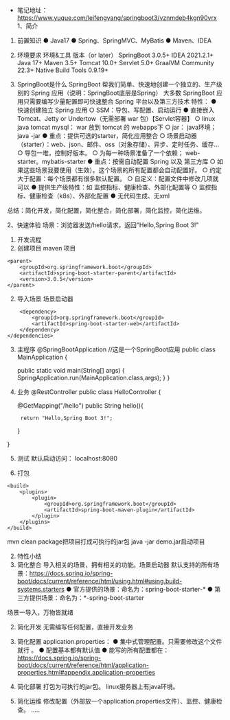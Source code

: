 - 笔记地址：https://www.yuque.com/leifengyang/springboot3/vznmdeb4kgn90vrx
1、简介
1. 前置知识
● Java17
● Spring、SpringMVC、MyBatis
● Maven、IDEA
2. 环境要求
环境&工具	版本（or later）
SpringBoot	3.0.5+
IDEA	2021.2.1+
Java	17+
Maven	3.5+
Tomcat	10.0+
Servlet	5.0+
GraalVM Community	22.3+
Native Build Tools	0.9.19+

3. SpringBoot是什么
SpringBoot 帮我们简单、快速地创建一个独立的、生产级别的 Spring 应用（说明：SpringBoot底层是Spring）
大多数 SpringBoot 应用只需要编写少量配置即可快速整合 Spring 平台以及第三方技术
特性：
● 快速创建独立 Spring 应用
  ○ SSM：导包、写配置、启动运行
● 直接嵌入Tomcat、Jetty or Undertow（无需部署 war 包）【Servlet容器】
  ○ linux  java tomcat mysql： war 放到 tomcat 的 webapps下
  ○ jar： java环境；  java -jar
● 重点：提供可选的starter，简化应用整合
  ○ 场景启动器（starter）：web、json、邮件、oss（对象存储）、异步、定时任务、缓存...
  ○ 导包一堆，控制好版本。
  ○ 为每一种场景准备了一个依赖； web-starter。mybatis-starter
● 重点：按需自动配置 Spring 以及 第三方库
  ○ 如果这些场景我要使用（生效）。这个场景的所有配置都会自动配置好。
  ○ 约定大于配置：每个场景都有很多默认配置。
  ○ 自定义：配置文件中修改几项就可以
● 提供生产级特性：如 监控指标、健康检查、外部化配置等
  ○ 监控指标、健康检查（k8s）、外部化配置
● 无代码生成、无xml

总结：简化开发，简化配置，简化整合，简化部署，简化监控，简化运维。



2、快速体验
场景：浏览器发送/hello请求，返回"Hello,Spring Boot 3!"
1. 开发流程
1. 创建项目
maven 项目
<!--    所有springboot项目都必须继承自 spring-boot-starter-parent -->
    <parent>
        <groupId>org.springframework.boot</groupId>
        <artifactId>spring-boot-starter-parent</artifactId>
        <version>3.0.5</version>
    </parent>


2. 导入场景
场景启动器
    <dependencies>
<!--        web开发的场景启动器 -->
        <dependency>
            <groupId>org.springframework.boot</groupId>
            <artifactId>spring-boot-starter-web</artifactId>
        </dependency>
    </dependencies>


3. 主程序
@SpringBootApplication //这是一个SpringBoot应用
public class MainApplication {

    public static void main(String[] args) {
        SpringApplication.run(MainApplication.class,args);
    }
}


4. 业务
@RestController
public class HelloController {

    @GetMapping("/hello")
    public String hello(){

        return "Hello,Spring Boot 3!";
    }

}

5. 测试
默认启动访问： localhost:8080

6. 打包
<!--    SpringBoot应用打包插件-->
    <build>
        <plugins>
            <plugin>
                <groupId>org.springframework.boot</groupId>
                <artifactId>spring-boot-maven-plugin</artifactId>
            </plugin>
        </plugins>
    </build>
mvn clean package把项目打成可执行的jar包
java -jar demo.jar启动项目

2. 特性小结
1. 简化整合
导入相关的场景，拥有相关的功能。场景启动器
默认支持的所有场景：https://docs.spring.io/spring-boot/docs/current/reference/html/using.html#using.build-systems.starters
● 官方提供的场景：命名为：spring-boot-starter-*
● 第三方提供场景：命名为：*-spring-boot-starter

场景一导入，万物皆就绪

2. 简化开发
无需编写任何配置，直接开发业务

3. 简化配置
application.properties：
● 集中式管理配置。只需要修改这个文件就行 。
● 配置基本都有默认值
● 能写的所有配置都在： https://docs.spring.io/spring-boot/docs/current/reference/html/application-properties.html#appendix.application-properties

4. 简化部署
打包为可执行的jar包。
linux服务器上有java环境。

5. 简化运维
修改配置（外部放一个application.properties文件）、监控、健康检查。
.....

